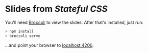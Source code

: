 # Slides from _Stateful CSS_

You'll need [Broccoli](http://broccolijs.com) to view the slides. After that's installed, just run:

```js
> npm install
> broccoli serve
```

...and point your browser to [localhost:4200](http://localhost:4200).
